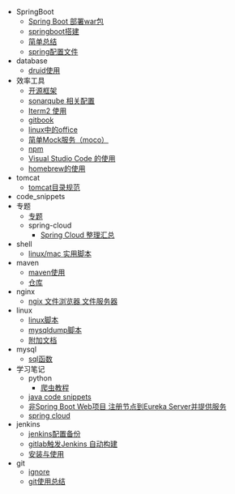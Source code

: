 * SpringBoot
  * [Spring Boot 部署war包](./SpringBoot/springboot部署war包.md)
  * [springboot搭建](./SpringBoot/springboot搭建.md)
  * [简单总结](./SpringBoot/简单总结.md)
  * [spring配置文件](./SpringBoot/spring配置.md)
* database
  * [druid使用](./database/druid.md)
* 效率工具
  * [开源框架](./效率工具/开源框架.md)
  * [sonarqube 相关配置](./效率工具/sonarqube代码质量.md)
  * [Iterm2 使用](./效率工具/iterm.md)
  * [gitbook](./效率工具/gitbook.md)
  * [linux中的office](./效率工具/linux-office.md)
  * [简单Mock服务（moco）](./效率工具/mock-server.md)
  * [npm](./效率工具/npm.md)
  * [Visual Studio Code 的使用](./效率工具/VSCode.md)
  * [homebrew的使用](./效率工具/homebrew.md)
* tomcat
  * [tomcat目录规范](./tomcat/tomcat规范.md)
* code_snippets
* 专题
  * [专题](./专题/专题.md)
  * spring-cloud
    * [Spring Cloud 整理汇总](./专题/spring-cloud/Spring-Cloud.md)
* shell
  * [linux/mac 实用脚本](./shell/实用脚本.md)
* maven
  * [maven使用](./maven/maven使用.md)
  * [仓库](./maven/maven仓库.md)
* nginx
  * [ngix 文件浏览器 文件服务器](./nginx/nginx文件浏览器.md)
* linux
  * [linux脚本](./linux/linux.md)
  * [mysqldump脚本](./linux/mysqldump脚本.md)
  * [附加文档](./linux/linux-addition.md)
* mysql
  * [sql函数](./mysql/sql函数.md)
* 学习笔记
  * python
    * [爬虫教程](./学习笔记/python/爬虫.md)
  * [java code snippets](./学习笔记/java_code_snippets.md)
  * [非Spring Boot Web项目 注册节点到Eureka Server并提供服务](./学习笔记/spring-cloud-not-boot.md)
  * [spring cloud](./学习笔记/spring-cloud.md)
* jenkins
  * [jenkins配置备份](./jenkins/jenkins配置.md)
  * [gitlab触发Jenkins 自动构建](./jenkins/gitlab触发jenkins自动构建.md)
  * [安装与使用](./jenkins/安装与使用.md)
* git
  * [ignore](./git/ignore.md)
  * [git使用总结](./git/git.md)

